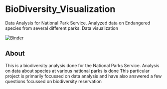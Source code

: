 # BioDiversity_Visualization
Data Analysis for National Park Service. Analyzed data on Endangered species from several different parks. Data visualization

[![Binder](http://mybinder.org/badge_logo.svg)](https://mybinder.org/v2/gh/Gonnuru/BioDiversity_Visualization/3d355ba2dbc36d8d682eaf7af3aba3e1feb3c8be)


## About
This is a biodiversity analysis done for the National Parks Service. Analysis on data about species at various national parks is done
This particular project is primarily focussed on data analysis and have also answered a few questions focussed on biodiversity reservation
